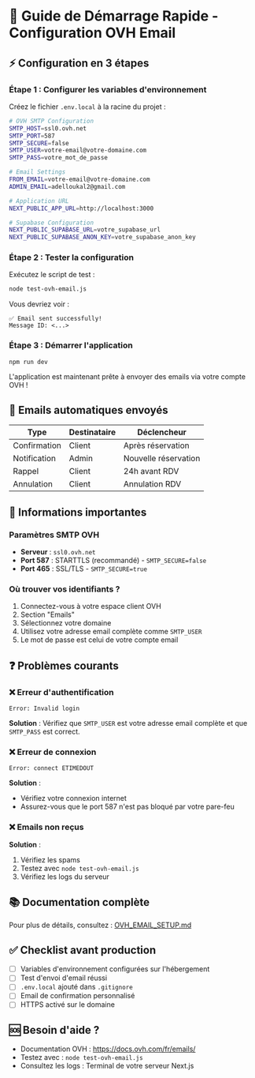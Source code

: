 # 🚀 Guide de Démarrage Rapide - Configuration OVH Email

## ⚡ Configuration en 3 étapes

### Étape 1 : Configurer les variables d'environnement

Créez le fichier `.env.local` à la racine du projet :

```bash
# OVH SMTP Configuration
SMTP_HOST=ssl0.ovh.net
SMTP_PORT=587
SMTP_SECURE=false
SMTP_USER=votre-email@votre-domaine.com
SMTP_PASS=votre_mot_de_passe

# Email Settings
FROM_EMAIL=votre-email@votre-domaine.com
ADMIN_EMAIL=adelloukal2@gmail.com

# Application URL
NEXT_PUBLIC_APP_URL=http://localhost:3000

# Supabase Configuration
NEXT_PUBLIC_SUPABASE_URL=votre_supabase_url
NEXT_PUBLIC_SUPABASE_ANON_KEY=votre_supabase_anon_key
```

### Étape 2 : Tester la configuration

Exécutez le script de test :

```bash
node test-ovh-email.js
```

Vous devriez voir :
```
✅ Email sent successfully!
Message ID: <...>
```

### Étape 3 : Démarrer l'application

```bash
npm run dev
```

L'application est maintenant prête à envoyer des emails via votre compte OVH !

## 📧 Emails automatiques envoyés

| Type | Destinataire | Déclencheur |
|------|--------------|-------------|
| Confirmation | Client | Après réservation |
| Notification | Admin | Nouvelle réservation |
| Rappel | Client | 24h avant RDV |
| Annulation | Client | Annulation RDV |

## 🔑 Informations importantes

### Paramètres SMTP OVH

- **Serveur** : `ssl0.ovh.net`
- **Port 587** : STARTTLS (recommandé) - `SMTP_SECURE=false`
- **Port 465** : SSL/TLS - `SMTP_SECURE=true`

### Où trouver vos identifiants ?

1. Connectez-vous à votre espace client OVH
2. Section "Emails"
3. Sélectionnez votre domaine
4. Utilisez votre adresse email complète comme `SMTP_USER`
5. Le mot de passe est celui de votre compte email

## ❓ Problèmes courants

### ❌ Erreur d'authentification

```
Error: Invalid login
```

**Solution** : Vérifiez que `SMTP_USER` est votre adresse email complète et que `SMTP_PASS` est correct.

### ❌ Erreur de connexion

```
Error: connect ETIMEDOUT
```

**Solution** : 
- Vérifiez votre connexion internet
- Assurez-vous que le port 587 n'est pas bloqué par votre pare-feu

### ❌ Emails non reçus

**Solution** :
1. Vérifiez les spams
2. Testez avec `node test-ovh-email.js`
3. Vérifiez les logs du serveur

## 📚 Documentation complète

Pour plus de détails, consultez : [OVH_EMAIL_SETUP.md](./OVH_EMAIL_SETUP.md)

## ✅ Checklist avant production

- [ ] Variables d'environnement configurées sur l'hébergement
- [ ] Test d'envoi d'email réussi
- [ ] `.env.local` ajouté dans `.gitignore`
- [ ] Email de confirmation personnalisé
- [ ] HTTPS activé sur le domaine

## 🆘 Besoin d'aide ?

- Documentation OVH : https://docs.ovh.com/fr/emails/
- Testez avec : `node test-ovh-email.js`
- Consultez les logs : Terminal de votre serveur Next.js
